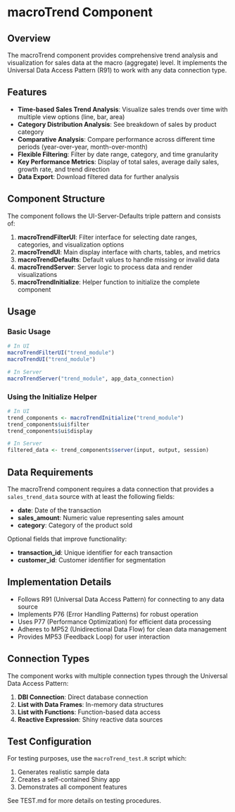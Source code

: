 # macroTrend Component

## Overview

The macroTrend component provides comprehensive trend analysis and visualization for sales data at the macro (aggregate) level. It implements the Universal Data Access Pattern (R91) to work with any data connection type.

## Features

- **Time-based Sales Trend Analysis**: Visualize sales trends over time with multiple view options (line, bar, area)
- **Category Distribution Analysis**: See breakdown of sales by product category
- **Comparative Analysis**: Compare performance across different time periods (year-over-year, month-over-month)
- **Flexible Filtering**: Filter by date range, category, and time granularity
- **Key Performance Metrics**: Display of total sales, average daily sales, growth rate, and trend direction
- **Data Export**: Download filtered data for further analysis

## Component Structure

The component follows the UI-Server-Defaults triple pattern and consists of:

1. **macroTrendFilterUI**: Filter interface for selecting date ranges, categories, and visualization options
2. **macroTrendUI**: Main display interface with charts, tables, and metrics
3. **macroTrendDefaults**: Default values to handle missing or invalid data
4. **macroTrendServer**: Server logic to process data and render visualizations
5. **macroTrendInitialize**: Helper function to initialize the complete component

## Usage

### Basic Usage

```r
# In UI
macroTrendFilterUI("trend_module")
macroTrendUI("trend_module")

# In Server
macroTrendServer("trend_module", app_data_connection)
```

### Using the Initialize Helper

```r
# In UI
trend_components <- macroTrendInitialize("trend_module")
trend_components$ui$filter
trend_components$ui$display

# In Server
filtered_data <- trend_components$server(input, output, session)
```

## Data Requirements

The macroTrend component requires a data connection that provides a `sales_trend_data` source with at least the following fields:

- **date**: Date of the transaction
- **sales_amount**: Numeric value representing sales amount
- **category**: Category of the product sold

Optional fields that improve functionality:

- **transaction_id**: Unique identifier for each transaction
- **customer_id**: Customer identifier for segmentation

## Implementation Details

- Follows R91 (Universal Data Access Pattern) for connecting to any data source
- Implements P76 (Error Handling Patterns) for robust operation
- Uses P77 (Performance Optimization) for efficient data processing
- Adheres to MP52 (Unidirectional Data Flow) for clean data management
- Provides MP53 (Feedback Loop) for user interaction

## Connection Types

The component works with multiple connection types through the Universal Data Access Pattern:

1. **DBI Connection**: Direct database connection
2. **List with Data Frames**: In-memory data structures
3. **List with Functions**: Function-based data access
4. **Reactive Expression**: Shiny reactive data sources

## Test Configuration

For testing purposes, use the `macroTrend_test.R` script which:

1. Generates realistic sample data
2. Creates a self-contained Shiny app
3. Demonstrates all component features

See TEST.md for more details on testing procedures.